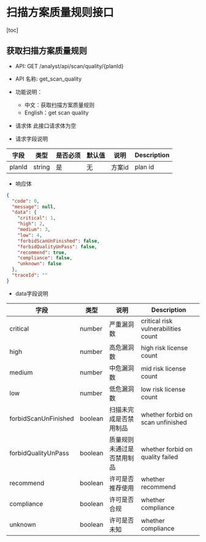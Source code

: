 # 扫描方案质量规则接口

[toc]

## 获取扫描方案质量规则

- API: GET /analyst/api/scan/quality/{planId}
- API 名称: get_scan_quality
- 功能说明：
    - 中文：获取扫描方案质量规则
    - English：get scan quality
- 请求体 此接口请求体为空

- 请求字段说明

| 字段     | 类型     | 是否必须 | 默认值 | 说明   | Description |
|--------|--------|------|-----|------|-------------|
| planId | string | 是    | 无   | 方案id | plan id     |

- 响应体

```json
{
  "code": 0,
  "message": null,
  "data": {
    "critical": 1,
    "high": 2,
    "medium": 3,
    "low": 4,
    "forbidScanUnFinished": false,
    "forbidQualityUnPass": false,
    "recommend": true,
    "compliance": false,
    "unknown": false
  },
  "traceId": ""
}
```
- data字段说明

| 字段                   | 类型      | 说明            | Description                         |
|----------------------|---------|---------------|-------------------------------------|
| critical             | number  | 严重漏洞数         | critical risk vulnerabilities count |
| high                 | number  | 高危漏洞数         | high risk license count             |
| medium               | number  | 中危漏洞数         | mid risk license count              |
| low                  | number  | 低危漏洞数         | low risk license count              |
| forbidScanUnFinished | boolean | 扫描未完成是否禁用制品   | whether forbid on scan unfinished   |
| forbidQualityUnPass  | boolean | 质量规则未通过是否禁用制品 | whether forbid on quality failed    |
| recommend            | boolean | 许可是否推荐使用      | whether recommend                   |
| compliance           | boolean | 许可是否合规        | whether compliance                  |
| unknown              | boolean | 许可是否未知        | whether compliance                  |
